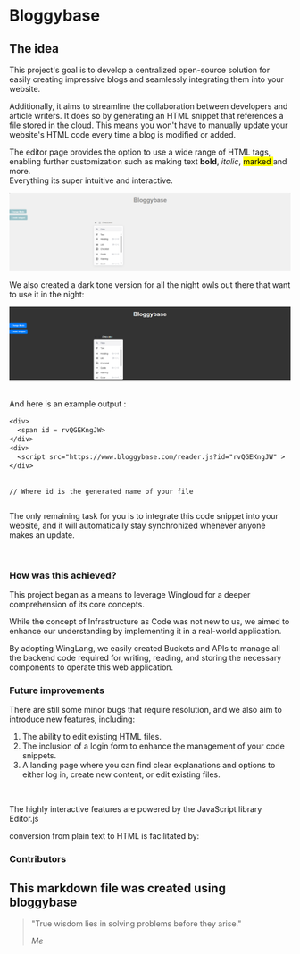 <h1>Bloggybase</h1>
<h2>The idea</h2>
<p class="paragraph">
  This project's goal is to develop a centralized open-source solution for
  easily creating impressive blogs and seamlessly integrating them into your
  website.
</p>
<p class="paragraph">
  Additionally, it aims to streamline the collaboration between developers and
  article writers. It does so by generating an HTML snippet that references a
  file stored in the cloud. This means you won't have to manually update your
  website's HTML code every time a blog is modified or added.
</p>
<p class="paragraph">
  The editor page provides the option to use a wide range of HTML tags, enabling
  further customization such as making text <b>bold</b>, <i>italic</i>,
  <mark class="cdx-marker">marked </mark>and more.<br />Everything its super
  intuitive and interactive.
</p>

<img src="/img/white-theme.png"> </img>

<p class="paragraph">
  We also created a dark tone version for all the night owls out there that want
  to use it in the night:
</p>

<img src="/img/dark-theme.png" /> </img>

<p class="paragraph"><br />And here is an example output :<br /></p>
<pre><code class="code-block">&lt;div&gt;
  &lt;span id = rvQGEKngJW&gt;
&lt;/div&gt;
&lt;div&gt;
  &lt;script src="https://www.bloggybase.com/reader.js?id="rvQGEKngJW" &gt;
&lt;/div&gt;

// Where id is the generated name of your file</code></pre>
<p class="paragraph">
  The only remaining task for you is to integrate this code snippet into your
  website, and it will automatically stay synchronized whenever anyone makes an
  update.
</p>
<br />
<h3>How was this achieved?</h3>
<p class="paragraph">
  This project began as a means to leverage Wingloud for a deeper comprehension
  of its core concepts.
</p>
<p class="paragraph">
  While the concept of Infrastructure as Code was not new to us, we aimed to
  enhance our understanding by implementing it in a real-world application.<br />
</p>
<p class="paragraph">
  By adopting WingLang, we easily created Buckets and APIs to manage all the
  backend code required for writing, reading, and storing the necessary
  components to operate this web application.&nbsp;&nbsp;<br />
</p>
<h3>Future improvements</h3>
<p class="paragraph">
  There are still some minor bugs that require resolution, and we also aim to
  introduce new features, including:<br />
</p>
<ol>
  <li>The ability to edit existing HTML files.</li>
  <li>
    The inclusion of a login form to enhance the management of your code
    snippets.
  </li>
  <li>
    A landing page where you can find clear explanations and options to either
    log in, create new content, or edit existing files.
  </li>
</ol>
<br />
<p class="paragraph">
  The highly interactive features are powered by the JavaScript library
  Editor.js
</p>
<p class="paragraph">conversion from plain text to HTML is facilitated by:</p>
<h3>Contributors</h3>
<h2>This markdown file was created using bloggybase</h2>
<blockquote>
  <p>"True wisdom lies in solving problems before they arise."</p>
  <cite>Me</cite>
</blockquote>